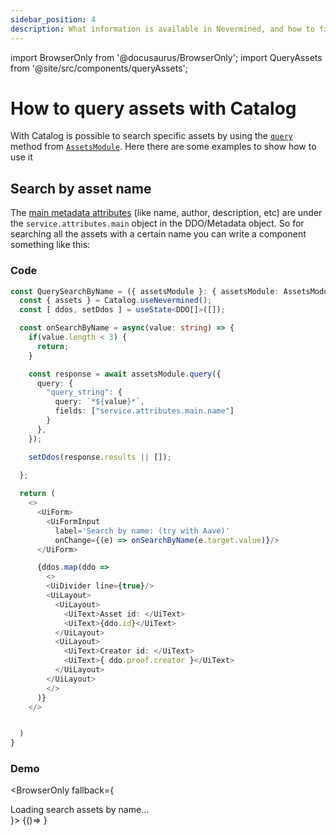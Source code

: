 ```yaml
---
sidebar_position: 4
description: What information is available in Nevermined, and how to find it
---
```


import BrowserOnly from '@docusaurus/BrowserOnly';
import QueryAssets from '@site/src/components/queryAssets';

# How to query assets with Catalog

With Catalog is possible to search specific assets by using the [`query`](../catalog/core/API/interfaces/AssetsModule.md#query) method from [`AssetsModule`](../catalog/core/API/interfaces/AssetsModule.md). Here there are some examples to show how to use it

## Search by asset name

The [main metadata attributes](../architecture/specs/Spec-METADATA#main-attributes) (like name, author, description, etc) are under the `service.attributes.main` object in the DDO/Metadata object. So for searching all the assets with a certain name you can write a component something like this:

### Code

```ts
const QuerySearchByName = ({ assetsModule }: { assetsModule: AssetsModule}) => {
  const { assets } = Catalog.useNevermined();
  const [ ddos, setDdos ] = useState<DDO[]>([]);

  const onSearchByName = async(value: string) => {
    if(value.length < 3) {
      return;
    }

    const response = await assetsModule.query({
      query: {
        "query_string": {
          query: `*${value}*`,
          fields: ["service.attributes.main.name"]
        }
      },
    });

    setDdos(response.results || []);
    
  };

  return (
    <>
      <UiForm>
        <UiFormInput 
          label='Search by name: (try with Aave)'
          onChange={(e) => onSearchByName(e.target.value)}/>
      </UiForm>

      {ddos.map(ddo =>
        <>
        <UiDivider line={true}/>
        <UiLayout>
          <UiLayout>
            <UiText>Asset id: </UiText>
            <UiText>{ddo.id}</UiText>
          </UiLayout>
          <UiLayout>
            <UiText>Creator id: </UiText>
            <UiText>{ ddo.proof.creator }</UiText>
          </UiLayout>
        </UiLayout>
        </>
      )}
    </>


  )
}
```

### Demo

<BrowserOnly fallback={<div>Loading search assets by name...</div>}>
 {()=> <QueryAssets name={true}/>}
</BrowserOnly>